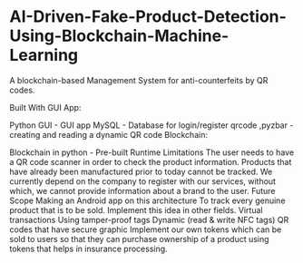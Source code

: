 # AI-Driven-Fake-Product-Detection-Using-Blockchain-Machine-Learning
A blockchain-based Management System for anti-counterfeits by QR codes.

Built With
GUI App:

Python GUI - GUI app
MySQL - Database for login/register
qrcode ,pyzbar - creating and reading a dynamic QR code
Blockchain:

Blockchain in python - Pre-built Runtime
Limitations
The user needs to have a QR code scanner in order to check the product information.
Products that have already been manufactured prior to today cannot be tracked.
We currently depend on the company to register with our services, without which, we cannot provide information about a brand to the user.
Future Scope
Making an Android app on this architecture
To track every genuine product that is to be sold.
Implement this idea in other fields.
Virtual transactions
Using tamper-proof tags
Dynamic (read & write NFC tags)
QR codes that have secure graphic
Implement our own tokens which can be sold to users so that they can purchase ownership of a product using tokens that helps in insurance processing.

